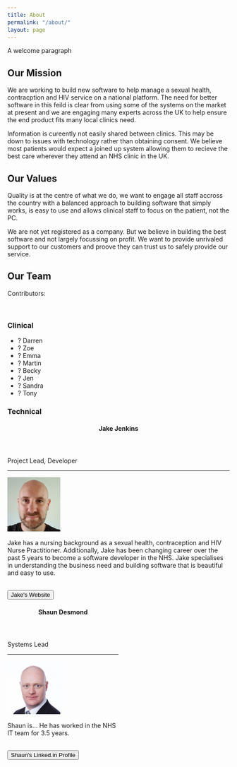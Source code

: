 ```yaml
---
title: About
permalink: "/about/"
layout: page
---
```


A welcome paragraph

<h2>Our Mission</h2>
<p>We are working to build new software to help manage a sexual health, contracption and HIV service on a national platform.  The need for better software in this feild is clear from using some of the systems on the market at present and we are engaging many experts across the UK to help ensure the end product fits many local clinics need.</p>
<p>Information is cureently not easily shared between clinics.  This may be down to issues with technology rather than obtaining consent.  We believe most patients would expect a joined up system allowing them to recieve the best care wherever they attend an NHS clinic in the UK.</p>

<h2>Our Values</h2>
<p> Quality is at the centre of what we do, we want to engage all staff accross the country with a balanced approach to building software that simply works, is easy to use and allows clinical staff to focus on the patient, not the PC.</p>
<p>We are not yet registered as a company.  But we believe in building the best software and not largely focussing on profit.  We want to provide unrivaled support to our customers and proove they can trust us to safely provide our service.</p>

<h2>Our Team</h2>
Contributors:

<p>&nbsp;</p>
<h3>Clinical</h3>
<ul>
<li>? Darren</li>
<li>? Zoe</li>
<li>? Emma</li>
<li>? Martin</li>
<li>? Becky</li>
<li>? Jen</li>
<li>? Sandra</li>
<li>? Tony</li>
</ul>

<h3>Technical</h3>


<div class="w3-cell-row">
<div class="w3-container w3-cell"><div class="w3-container">

  <div class="w3-card-4">
    <header class="w3-container w3-light-grey">
      <h4>Jake Jenkins</h4>
    </header>
    <div class="w3-container">
      <p>Project Lead, Developer</p>
      <hr>
      <img src="/assets/contributors/jake-jenkins.jpg" alt="Avatar" class="w3-left w3-circle w3-margin-right" style="width:120px">
      <p>Jake has a nursing background as a sexual health, contraception and HIV Nurse Practitioner.  Additionally, Jake has been changing career over the past 5 years to become a software developer in the NHS.  Jake specialises in understanding the business need and building software that is beautiful and easy to use.</p><br>
    </div>
    <a href="https://jakejnx.com" alt="Jake Jns Software Development"><button class="w3-button w3-block w3-dark-grey">Jake's Website</button></a>
  </div>
</div></div>
<div class="w3-container w3-cell" style="width:50%;"><div class="w3-container">

  <div class="w3-card-4">
    <header class="w3-container w3-light-grey">
      <h4>Shaun Desmond</h4>
    </header>
    <div class="w3-container">
      <p>Systems Lead</p>
      <hr>
      <img src="/assets/contributors/shaun-desmond.jpg" alt="Avatar" class="w3-left w3-circle w3-margin-right" style="width:120px">
      <p>Shaun is... He has worked in the NHS IT team for 3.5 years.</p><br>
    </div>
    <a href="https://www.linkedin.com/in/shaun-desmond-a5204a29/" alt="Shaun Desmond Linkedin Profile"><button class="w3-button w3-block w3-dark-grey">Shaun's Linked.in Profile</button></a>
  </div>
</div></div>
</div>